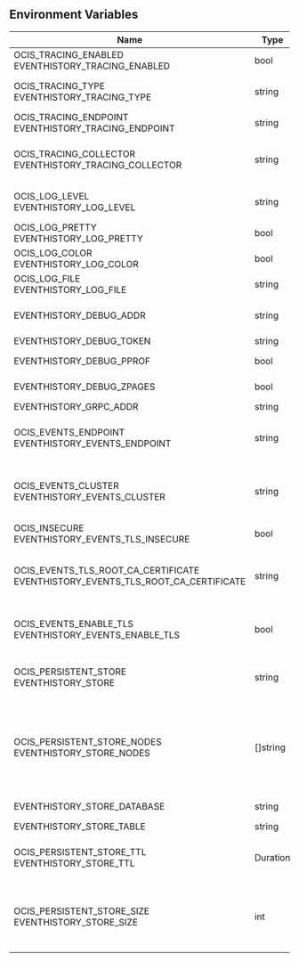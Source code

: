 ## Environment Variables

| Name | Type | Default Value | Description |
|------|------|---------------|-------------|
| OCIS_TRACING_ENABLED<br/>EVENTHISTORY_TRACING_ENABLED | bool | false | Activates tracing.|
| OCIS_TRACING_TYPE<br/>EVENTHISTORY_TRACING_TYPE | string |  | The type of tracing. Defaults to '', which is the same as 'jaeger'. Allowed tracing types are 'jaeger' and '' as of now.|
| OCIS_TRACING_ENDPOINT<br/>EVENTHISTORY_TRACING_ENDPOINT | string |  | The endpoint of the tracing agent.|
| OCIS_TRACING_COLLECTOR<br/>EVENTHISTORY_TRACING_COLLECTOR | string |  | The HTTP endpoint for sending spans directly to a collector, i.e. http://jaeger-collector:14268/api/traces. Only used if the tracing endpoint is unset.|
| OCIS_LOG_LEVEL<br/>EVENTHISTORY_LOG_LEVEL | string |  | The log level. Valid values are: 'panic', 'fatal', 'error', 'warn', 'info', 'debug', 'trace'.|
| OCIS_LOG_PRETTY<br/>EVENTHISTORY_LOG_PRETTY | bool | false | Activates pretty log output.|
| OCIS_LOG_COLOR<br/>EVENTHISTORY_LOG_COLOR | bool | false | Activates colorized log output.|
| OCIS_LOG_FILE<br/>EVENTHISTORY_LOG_FILE | string |  | The path to the log file. Activates logging to this file if set.|
| EVENTHISTORY_DEBUG_ADDR | string | 127.0.0.1:9270 | Bind address of the debug server, where metrics, health, config and debug endpoints will be exposed.|
| EVENTHISTORY_DEBUG_TOKEN | string |  | Token to secure the metrics endpoint.|
| EVENTHISTORY_DEBUG_PPROF | bool | false | Enables pprof, which can be used for profiling.|
| EVENTHISTORY_DEBUG_ZPAGES | bool | false | Enables zpages, which can be used for collecting and viewing in-memory traces.|
| EVENTHISTORY_GRPC_ADDR | string | 127.0.0.1:0 | The bind address of the GRPC service.|
| OCIS_EVENTS_ENDPOINT<br/>EVENTHISTORY_EVENTS_ENDPOINT | string | 127.0.0.1:9233 | The address of the event system. The event system is the message queuing service. It is used as message broker for the microservice architecture.|
| OCIS_EVENTS_CLUSTER<br/>EVENTHISTORY_EVENTS_CLUSTER | string | ocis-cluster | The clusterID of the event system. The event system is the message queuing service. It is used as message broker for the microservice architecture. Mandatory when using NATS as event system.|
| OCIS_INSECURE<br/>EVENTHISTORY_EVENTS_TLS_INSECURE | bool | false | Whether to verify the server TLS certificates.|
| OCIS_EVENTS_TLS_ROOT_CA_CERTIFICATE<br/>EVENTHISTORY_EVENTS_TLS_ROOT_CA_CERTIFICATE | string |  | The root CA certificate used to validate the server's TLS certificate. Will be seen as empty if NOTIFICATIONS_EVENTS_TLS_INSECURE is provided.|
| OCIS_EVENTS_ENABLE_TLS<br/>EVENTHISTORY_EVENTS_ENABLE_TLS | bool | false | Enable TLS for the connection to the events broker. The events broker is the ocis service which receives and delivers events between the services..|
| OCIS_PERSISTENT_STORE<br/>EVENTHISTORY_STORE | string | memory | The type of the store. Supported values are: 'memory', 'ocmem', 'etcd', 'redis', 'redis-sentinel', 'nats-js', 'noop'. See the text description for details.|
| OCIS_PERSISTENT_STORE_NODES<br/>EVENTHISTORY_STORE_NODES | []string | [] | A list of nodes to access the configured store. This has no effect when 'memory' or 'ocmem' stores are configured. Note that the behaviour how nodes are used is dependent on the library of the configured store. See the Environment Variable Types description for more details.|
| EVENTHISTORY_STORE_DATABASE | string | eventhistory | The database name the configured store should use.|
| EVENTHISTORY_STORE_TABLE | string | events | The database table the store should use.|
| OCIS_PERSISTENT_STORE_TTL<br/>EVENTHISTORY_STORE_TTL | Duration | 336h0m0s | Time to live for events in the store. Defaults to '336h' (2 weeks). See the Environment Variable Types description for more details.|
| OCIS_PERSISTENT_STORE_SIZE<br/>EVENTHISTORY_STORE_SIZE | int | 0 | The maximum quantity of items in the store. Only applies when store type 'ocmem' is configured. Defaults to 512 which is derived and used from the ocmem package though no explicit default was set.|